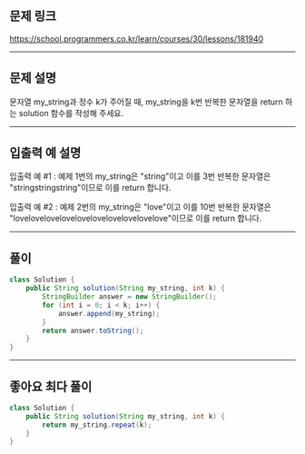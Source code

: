 ## 문제 링크

https://school.programmers.co.kr/learn/courses/30/lessons/181940

---

## 문제 설명

문자열 my_string과 정수 k가 주어질 때, my_string을 k번 반복한 문자열을 return 하는 solution 함수를 작성해 주세요.

---

## 입출력 예 설명

입출력 예 #1 : 예제 1번의 my_string은 "string"이고 이를 3번 반복한 문자열은 "stringstringstring"이므로 이를 return 합니다.

입출력 예 #2 : 예제 2번의 my_string은 "love"이고 이를 10번 반복한 문자열은 "lovelovelovelovelovelovelovelovelovelove"이므로 이를 return 합니다.

---

## 풀이

```java
class Solution {
    public String solution(String my_string, int k) {
        StringBuilder answer = new StringBuilder();
        for (int i = 0; i < k; i++) {
            answer.append(my_string);
        }
        return answer.toString();
    }
}
```

---

## 좋아요 최다 풀이

```java
class Solution {
    public String solution(String my_string, int k) {
        return my_string.repeat(k);
    }
}
```
